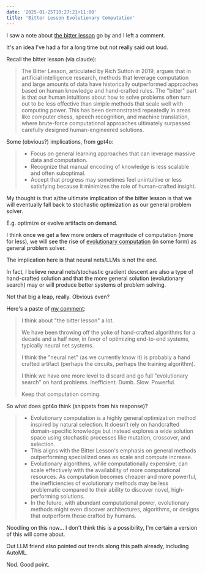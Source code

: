 ```yaml
---
date: '2025-01-25T10:27:21+11:00'
title: 'Bitter Lesson Evolutionary Computation'
---
```


I saw a note about [the bitter lesson](http://www.incompleteideas.net/IncIdeas/BitterLesson.html) go by and I left a comment.

It's an idea I've had a for a long time but not really said out loud.

Recall the bitter lesson (via claude):

> The Bitter Lesson, articulated by Rich Sutton in 2019, argues that in artificial intelligence research, methods that leverage computation and large amounts of data have historically outperformed approaches based on human knowledge and hand-crafted rules. The "bitter" part is that our human intuitions about how to solve problems often turn out to be less effective than simple methods that scale well with computing power. This has been demonstrated repeatedly in areas like computer chess, speech recognition, and machine translation, where brute-force computational approaches ultimately surpassed carefully designed human-engineered solutions.

Some (obvious?) implications, from gpt4o:

> * Focus on general learning approaches that can leverage massive data and computation.
> * Recognize that manual encoding of knowledge is less scalable and often suboptimal.
> * Accept that progress may sometimes feel unintuitive or less satisfying because it minimizes the role of human-crafted insight.


My thought is that a/the ultimate implication of the bitter lesson is that we will eventually fall back to stochastic optimization as our general problem solver.

E.g. optimize or evolve artifacts on demand.

I think once we get a few more orders of magnitude of computation (more for less), we will see the rise of [evolutionary computation](https://en.wikipedia.org/wiki/Evolutionary_computation) (in some form) as general problem solver.

The implication here is that neural nets/LLMs is not the end.

In fact, I believe neural nets/stochastic gradient descent are also a type of hand-crafted solution and that the more general solution (evolutionary search) may or will produce better systems of problem solving.

Not that big a leap, really. Obvious even?

Here's a paste of [my comment](https://www.reddit.com/r/deeplearning/comments/1i8qaud/comment/m902a65/):

> I think about "the bitter lesson" a lot.
>
> We have been throwing off the yoke of hand-crafted algorithms for a decade and a half now, in favor of optimizing end-to-end systems, typically neural net systems.
>
> I think the "neural net" (as we currently know it) is probably a hand crafted artifact (perhaps the circuits, perhaps the training algorithm).
>
> I think we have one more level to discard and go full "evolutionary search" on hard problems. Inefficient. Dumb. Slow. Powerful.
>
> Keep that computation coming.

So what does gpt4o think (snippets from his response)?

> * Evolutionary computation is a highly general optimization method inspired by natural selection. It doesn’t rely on handcrafted domain-specific knowledge but instead explores a wide solution space using stochastic processes like mutation, crossover, and selection.
> * This aligns with the Bitter Lesson's emphasis on general methods outperforming specialized ones as scale and compute increase.
> * Evolutionary algorithms, while computationally expensive, can scale effectively with the availability of more computational resources. As computation becomes cheaper and more powerful, the inefficiencies of evolutionary methods may be less problematic compared to their ability to discover novel, high-performing solutions.
> * In the future, with abundant computational power, evolutionary methods might even discover architectures, algorithms, or designs that outperform those crafted by humans.

Noodling on this now... I don't think this is a possibility, I'm certain a version of this will come about.

Out LLM friend also pointed out trends along this path already, including AutoML.

Nod. Good point.